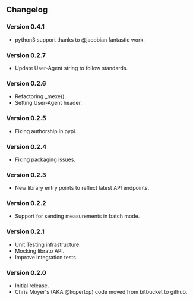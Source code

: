 ## Changelog

### Version 0.4.1
* python3 support thanks to @jacobian fantastic work.

### Version 0.2.7
* Update User-Agent string to follow standards.

### Version 0.2.6
* Refactoring _mexe().
* Setting User-Agent header.

### Version 0.2.5
* Fixing authorship in pypi.

### Version 0.2.4
* Fixing packaging issues.

### Version 0.2.3
* New library entry points to reflect latest API endpoints.

### Version 0.2.2
* Support for sending measurements in batch mode.

### Version 0.2.1
* Unit Testing infrastructure.
* Mocking librato API.
* Improve integration tests.

### Version 0.2.0
* Initial release.
* Chris Moyer's (AKA @kopertop) code moved from bitbucket to github.
